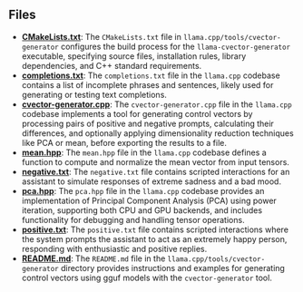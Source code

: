 
## Files
- **[CMakeLists.txt](cvector-generator/CMakeLists.txt.driver.md)**: The `CMakeLists.txt` file in `llama.cpp/tools/cvector-generator` configures the build process for the `llama-cvector-generator` executable, specifying source files, installation rules, library dependencies, and C++ standard requirements.
- **[completions.txt](cvector-generator/completions.txt.driver.md)**: The `completions.txt` file in the `llama.cpp` codebase contains a list of incomplete phrases and sentences, likely used for generating or testing text completions.
- **[cvector-generator.cpp](cvector-generator/cvector-generator.cpp.driver.md)**: The `cvector-generator.cpp` file in the `llama.cpp` codebase implements a tool for generating control vectors by processing pairs of positive and negative prompts, calculating their differences, and optionally applying dimensionality reduction techniques like PCA or mean, before exporting the results to a file.
- **[mean.hpp](cvector-generator/mean.hpp.driver.md)**: The `mean.hpp` file in the `llama.cpp` codebase defines a function to compute and normalize the mean vector from input tensors.
- **[negative.txt](cvector-generator/negative.txt.driver.md)**: The `negative.txt` file contains scripted interactions for an assistant to simulate responses of extreme sadness and a bad mood.
- **[pca.hpp](cvector-generator/pca.hpp.driver.md)**: The `pca.hpp` file in the `llama.cpp` codebase provides an implementation of Principal Component Analysis (PCA) using power iteration, supporting both CPU and GPU backends, and includes functionality for debugging and handling tensor operations.
- **[positive.txt](cvector-generator/positive.txt.driver.md)**: The `positive.txt` file contains scripted interactions where the system prompts the assistant to act as an extremely happy person, responding with enthusiastic and positive replies.
- **[README.md](cvector-generator/README.md.driver.md)**: The `README.md` file in the `llama.cpp/tools/cvector-generator` directory provides instructions and examples for generating control vectors using gguf models with the `cvector-generator` tool.
